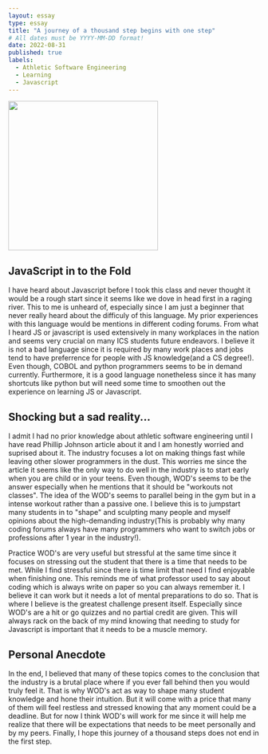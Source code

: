 ```yaml
---
layout: essay
type: essay
title: "A journey of a thousand step begins with one step"
# All dates must be YYYY-MM-DD format!
date: 2022-08-31
published: true
labels:
  - Athletic Software Engineering
  - Learning
  - Javascript
---
```


<img width="300px" class="rounded float-start pe-4" src="[../img/smart-questions/rtfm.png](https://www.subpng.com/png-w783fy/)">

## JavaScript in to the Fold
I have heard about Javascript before I took this class and never thought it would be a rough start since it seems like we dove in head first in a raging river. This to me is unheard of, especially since I am just a beginner that never really heard about the difficuly of this language. My prior experiences with this language would be mentions in different coding forums. From what I heard JS or javascript is used extensively in many workplaces in the nation and seems very crucial on many ICS students future endeavors. I believe it is not a bad language since it is required by many work places and jobs tend to have preferrence for people with JS knowledge(and a CS degree!). Even though, COBOL and python programmers seems to be in demand currently. Furthermore, it is a good language nonetheless since it has many shortcuts like python but will need some time to smoothen out the experience on learning JS or Javascript.

## Shocking but a sad reality...
I admit I had no prior knowledge about athletic software engineering until I have read Phillip Johnson article about it and I am honestly worried and suprised about it. The industry focuses a lot on making things fast while leaving other slower programmers in the dust. This worries me since the article it seems like the only way to do well in the industry is to start early when you are child or in your teens. Even though, WOD's seems to be the answer especially when he mentions that it should be "workouts not classes". The idea of the WOD's seems to parallel being in the gym but in a intense workout rather than a passive one. I believe this is to jumpstart many students in to "shape" and sculpting many people and myself opinions about the high-demanding industry(This is probably why many coding forums always have many programmers who want to switch jobs or professions after 1 year in the industry!).  

Practice WOD's are very useful but stressful at the same time since it focuses on stressing out the student that there is a time that needs to be met. While I find stressful since there is time limit that need I find enjoyable when finishing one. This reminds me of what professor used to say about coding which is always write on paper so you can always remember it. I believe it can work but it needs a lot of mental preparations to do so. That is where I believe is the greatest challenge present itself. Especially since WOD's are a hit or go quizzes and no partial credit are given. This will always rack on the back of my mind knowing that needing to study for Javascript is important that it needs to be a muscle memory.

## Personal Anecdote
In the end, I believed that many of these topics comes to the conclusion that the industry is a brutal place where if you ever fall behind then you would truly feel it. That is why WOD's act as way to shape many student knowledge and hone their intuition. But it will come with a price that many of them will feel restless and stressed knowing that any moment could be a deadline. But for now I think WOD's will work for me since it will help me realize that there will be expectations that needs to be meet personally and by my peers. Finally, I hope this journey of a thousand steps does not end in the first step. 
